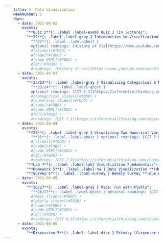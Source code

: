```yaml
---
    title: 5. Data Visualization
    weekNumber: 5
    days:
      - date: 2021-08-02
        events:
          "**Quiz 2**{: .label .label-exam} Quiz 2 (in lecture)":
          "**22**{: .label .label-gray } Introduction to Visualization":
            "**22**{: .label .label-ghost }
            optional readings: [History of Viz](https://www.youtube.com/watch?v=N00g9Q9stBo)"
            #[slides](#TODO) •
            #[code](#TODO) •
            #[code HTML](#TODO) •
            #[QC](#TODO) •
            #readings: [History of Viz](https://www.youtube.com/watch?v=N00g9Q9stBo)"
      - date: 2021-08-03
        events:
          "**23/24**{: .label .label-gray } Visualizing Categorical & Numerical Variables":
            "**23/24**{: .label .label-ghost }
            optional readings: [CIT 7.1](https://inferentialthinking.com/chapters/07/1/Visualizing_Categorical_Distributions.html), [CIT 7.2](https://inferentialthinking.com/chapters/07/2/Visualizing_Numerical_Distributions.html)* (see Slide 2)"
            #[categorical slides](#TODO) •
            #[numerical slides](#TODO) •
            #[code](#TODO) •
            #[code HTML](#TODO) •
            #[QC](#TODO) •
            #readings: [CIT 7.1](https://inferentialthinking.com/chapters/07/1/Visualizing_Categorical_Distributions.html), [CIT 7.2](https://inferentialthinking.com/chapters/07/2/Visualizing_Numerical_Distributions.html)* (see Slide 2)"
      - date: 2021-08-04
        events:
          "**25**{: .label .label-gray } Visualizing Two Numerical Variables":
            "**25**{: .label .label-ghost } optional readings: [CIT 7.0](https://inferentialthinking.com/chapters/07/Visualization.html)"
            #[slides](#TODO) •
            #[code](#TODO) •
            #[code HTML](#TODO) •
            #[QC](#TODO) •
            #readings: [CIT 7.0](https://inferentialthinking.com/chapters/07/Visualization.html)"
          "**Lab 7**{: .label .label-lab} Visualization Fundamentals": #TODO
          "**Homework 5**{: .label .label-hw } Data Visualization **(due August 9th)**": #TODO
          "**Survey 5**{: .label .label-survey } Weekly Survey **(due August 9th)**": #TODO
      - date: 2021-08-05
        events:
          "**26/27**{: .label .label-gray } Maps; Fun with Plotly":
            "**26/27**{: .label .label-ghost } optional readings: [CIT 8.5](https://inferentialthinking.com/chapters/08/5/Bike_Sharing_in_the_Bay_Area.html)"
            #[maps slides](#TODO) •
            #[plotly slides](#TODO) •
            #[code](#TODO) •
            #[code HTML](#TODO) •
            #[QC](#TODO) •
            #readings: [CIT 8.5](https://inferentialthinking.com/chapters/08/5/Bike_Sharing_in_the_Bay_Area.html)"
      - date: 2021-08-06
        events:
          "**Discussion 5**{: .label .label-disc } Privacy (Carpenter v. US)": #TODO
---
```

